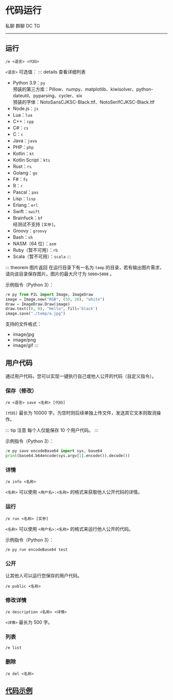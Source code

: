 # 代码运行
<span class="span-friend">私聊</span>
<span class="span-group">群聊</span>
<span class="span-discord">DC</span>
<span class="span-telegram">TG</span>

---

## 运行
```
/e <语言> <代码>
```
`<语言>` 可选值：
::: details 查看详细列表
- Python 3.9：`py`
  <br>预装的第三方库：Pillow、numpy、matplotlib、kiwisolver、python-dateutil、pyparsing、cycler、six
  <br>预装的字体：NotoSansCJKSC-Black.ttf、NotoSerifCJKSC-Black.ttf
- Node.js：`js`
- Lua：`lua`
- C++：`cpp`
- C#：`cs`
- C：`c`
- Java：`java`
- PHP：`php`
- Kotlin：`kt`
- Kotlin Script：`kts`
- Rust：`rs`
- Golang：`go`
- F#：`fs`
- R：`r`
- Pascal：`pas`
- Lisp：`lisp`
- Erlang：`erl`
- Swift：`swift`
- Brainfuck：`bf`
  <br>经测试不支持 `[实参]`。
- Groovy：`groovy`
- Bash：`sh`
- NASM（64 位）：`asm`
- Ruby（暂不可用）：`rb`
- Scala（暂不可用）：`scala`
:::

::: theorem 图片返回
在运行目录下有一名为 `temp` 的目录，若有输出图片需求，请向该目录保存图片。图片的最大尺寸为 `5000×5000` 。

示例指令（Python 3）：
```py
/e py from PIL import Image, ImageDraw
image = Image.new("RGB", (50, 20), "white")
draw = ImageDraw.Draw(image)
draw.text((0, 0), "Hello", fill='black')
image.save("./temp/a.jpg")
```

支持的文件格式：
- image/jpg
- image/png
- image/gif
:::

## 用户代码
通过用户代码，您可以实现一键执行自己或他人公开的代码（自定义指令）。

### 保存（修改）
```
/e <语言> save <名称> [代码]
```
`[代码]` 最长为 10000 字。为空时则后续单独上传文件，发送其它文本则取消操作。

::: tip 注意
每个人仅能保存 10 个用户代码。
:::

示例指令（Python 3）：
```py
/e py save encodeBase64 import sys, base64
print(base64.b64encode(sys.argv[1].encode()).decode())
```

### 详情
```
/e info <名称>
```
`<名称>` 可以使用 `<用户名>:<名称>` 的格式来获取他人公开代码的详情。

### 运行
```
/e run <名称> [实参]
```
`<名称>` 可以使用 `<用户名>:<名称>` 的格式来运行他人公开的代码。

示例指令（Python 3）：
```
/e py run encodeBase64 test
```

### 公开
让其他人可以运行您保存的用户代码。
```
/e public <名称>
```

### 修改详情
```
/e description <名称> <详情>
```
`<详情>` 最长为 500 字。

### 列表
```
/e list
```

### 删除
```
/e del <名称>
```

## [代码示例](./usage/)